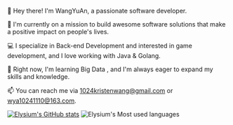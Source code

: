👋 Hey there! I'm WangYuAn, a passionate software developer.

🚀 I'm currently on a mission to build awesome software solutions that make a positive impact on people's lives.

💻 I specialize in Back-end Development and interested in game development, and I love working with Java & Golang.

🌱 Right now, I'm learning Big Data , and I'm always eager to expand my skills and knowledge.

📫 You can reach me via 1024kristenwang@gmail.com or  wya10241110@163.com.


[![Elysium's GitHub stats](https://github-readme-stats.vercel.app/api?username=elysium-w)](https://github.com/anuraghazra/github-readme-stats)
![Elysium's Most used languages](https://github-readme-stats.vercel.app/api/top-langs/?username=elysium-w&layout=compact&hide_border=true&langs_count=10)
